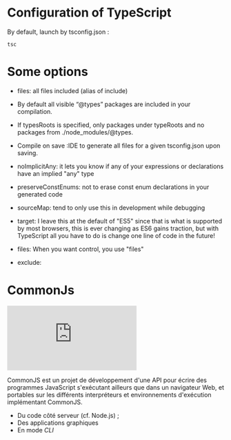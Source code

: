 # Configuration of TypeScript


By default, launch by tsconfig.json :

``` 
tsc
``` 

# Some options

+ files: all files included (alias of include)
+ By default all visible “@types” packages are included in your compilation.
+ If typesRoots is specified, only packages under typeRoots and no packages from ./node_modules/@types.
+ Compile on save :IDE to generate all files for a given tsconfig.json upon saving.

+ noImplicitAny:  it lets you know if any of your expressions or declarations have an implied "any" type
+ preserveConstEnums:  not to erase const enum declarations in your generated code
+ sourceMap:  tend to only use this in development while debugging
+ target: I leave this at the default of "ES5" since that is what is supported by most browsers, this is ever changing as ES6 gains traction, but with TypeScript all you have to do is change one line of code in the future!
+ files: When you want control, you use "files"
+ exclude: 


# CommonJs

![Doc de CommonJS](http://requirejs.org/docs/commonjs.html)




CommonJS est un projet de développement d'une API pour écrire des programmes JavaScript s'exécutant ailleurs que dans un navigateur Web, et portables sur les différents interpréteurs et environnements d'exécution implémentant CommonJS.

+ Du code côté serveur (cf. Node.js) ;
+ Des applications graphiques 
+ En mode *CLI*